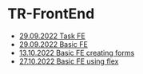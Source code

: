 # TR-FrontEnd
- [29.09.2022 Task FE](https://mksenia728.github.io/TR-FrontEnd/hw20220929/)
- [29.09.2022 Basic FE](https://mksenia728.github.io/TR-FrontEnd/hw20220929-b/)
- [13.10.2022 Basic FE creating forms](https://mksenia728.github.io/TR-FrontEnd/hw20221013/)
- [27.10.2022 Basic FE using flex](https://mksenia728.github.io/TR-FrontEnd/hw20221027/)
